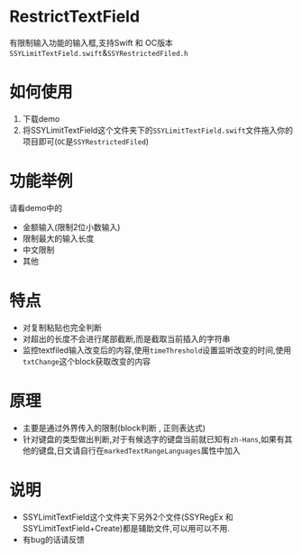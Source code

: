 # RestrictTextField
有限制输入功能的输入框,支持Swift 和 OC版本 `SSYLimitTextField.swift`&`SSYRestrictedFiled.h`

# 如何使用
1. 下载demo
2. 将SSYLimitTextField这个文件夹下的`SSYLimitTextField.swift`文件拖入你的项目即可(`OC`是`SSYRestrictedFiled`)


# 功能举例
请看demo中的 
- 金额输入(限制2位小数输入)
- 限制最大的输入长度
- 中文限制
- 其他

# 特点
- 对复制粘贴也完全判断
- 对超出的长度不会进行尾部截断,而是截取当前插入的字符串
- 监控textfiled输入改变后的内容,使用`timeThreshold`设置监听改变的时间,使用`txtChange`这个block获取改变的内容


# 原理
- 主要是通过外界传入的限制(block判断 , 正则表达式)
- 针对键盘的类型做出判断,对于有候选字的键盘当前就已知有`zh-Hans`,如果有其他的键盘,日文请自行在`markedTextRangeLanguages`属性中加入


# 说明
- SSYLimitTextField这个文件夹下另外2个文件(SSYRegEx 和 SSYLimitTextField+Create)都是辅助文件,可以用可以不用.
- 有bug的话请反馈
